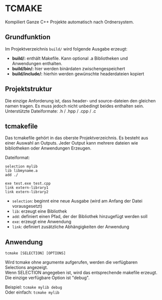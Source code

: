 # TCMAKE
Kompiliert Ganze C++ Projekte automatisch nach Ordnersystem.

## Grundfunktion
Im Projektverzeichnis ```build/``` wird folgende Ausgabe erzeugt:
* **build/:** enthält Makefile. Kann optional .a Bibliotheken und Anwendungen enthalten.
* **build/bin/:** hier werden binärdaten zwischengespeichert
* **build/include/:** hierhin werden gewünschte headerdateien kopiert

## Projektstruktur
Die einzige Anforderung ist, dass header- und source-dateien den gleichen namen tragen. Es muss jedoch nicht unbedingt beides enthalten sein. Unterstützte Dateiformate: .h / .hpp / .cpp / .c

## tcmakefile
Das tcmakefile gehört in das oberste Projektverzeichnis. Es besteht aus einer Auswahl an Outputs. Jeder Output kann mehrere dateien wie bibliotheken oder Anwendungen Erzeugen.

Dateiformat:
```
selection mylib
lib libmyname.a
add ./

exe test.exe test.cpp
link extern-library1
link extern-library2
```
* ```selection```: beginnt eine neue Ausgabe (wird am Anfang der Datei vorausgesetzt)
* ```lib```: erzeugt eine Bibliothek
* ```add```: definiert einen Pfad, der der Bibliothek hinzugefügt werden soll
* ```exe```: erzeugt eine Anwendung
* ```link```: definiert zusätzliche Abhängigkeiten der Anwendung

## Anwendung

```tcmake [SELECTION] [OPTIONS]```

Wird tcmake ohne argumente aufgerufen, werden die verfügbaren Selections angezeigt.  
Wenn SELECTION angegeben ist, wird das entsprechende makefile erzeugt.  
Die einzige verfügbare Option ist "debug".

Beispiel: ```tcmake mylib debug```  
Oder einfach: ```tcmake mylib```